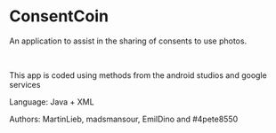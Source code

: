 # ConsentCoin

An application to assist in the sharing of consents to use photos.

<br>

This app is coded using methods from the android studios and google services


Language: Java + XML

Authors: MartinLieb, madsmansour, EmilDino and #4pete8550

